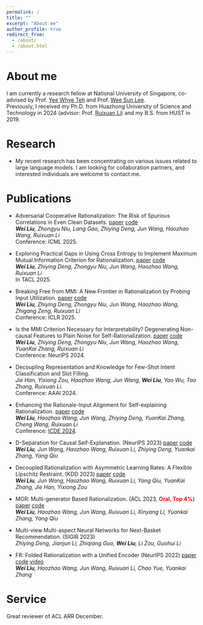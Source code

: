 ```yaml
---
permalink: /
title: ""
excerpt: "About me"
author_profile: true
redirect_from: 
  - /about/
  - /about.html
---
```


About me
====
I am currently a research fellow at National University of Singapore, co-advised by Prof. [Yee Whye Teh](https://www.stats.ox.ac.uk/~teh/) and Prof. [Wee Sun Lee](https://www.comp.nus.edu.sg/~leews/).   
Previously, I received my Ph.D. from Huazhong University of Science and Technology in 2024 (advisor: Prof. [Ruixuan Li](http://idc.hust.edu.cn/rxli/index.html)) and my B.S. from HUST in 2019.




Research
====


- My recent research has been concentrating on various issues related to large language models. I am looking for collaboration partners, and interested individuals are welcome to contact me.






Publications
====

- Adversarial Cooperative Rationalization: The Risk of Spurious Correlations in Even Clean Datasets. [paper](https://arxiv.org/abs/2505.02118) [code](https://github.com/jugechengzi/Rationalization-A2I)    
*__Wei Liu__, Zhongyu Niu, Lang Gao, Zhiying Deng, Jun Wang, Haozhao Wang, Ruixuan Li*  
  Conference: ICML 2025.

- Exploring Practical Gaps in Using Cross Entropy to Implement Maximum Mutual Information Criterion for Rationalization. [paper](https://direct.mit.edu/tacl/article/doi/10.1162/tacl_a_00758/131564/Exploring-Practical-Gaps-in-Using-Cross-Entropy-to) [code](https://github.com/jugechengzi/Rationalization-VER)   
*__Wei Liu__, Zhiying Deng, Zhongyu Niu, Jun Wang, Haozhao Wang, Ruixuan Li*  
In TACL 2025.
 
- Breaking Free from MMI: A New Frontier in Rationalization by Probing Input Utilization. [paper](https://openreview.net/forum?id=WZ0s2smcKP) [code](https://github.com/jugechengzi/Rationalization-N2R)   
  *__Wei Liu__, Zhiying Deng, Zhongyu Niu, Jun Wang, Haozhao Wang, Zhigang Zeng, Ruixuan Li*  
  Conference: ICLR 2025.

-  Is the MMI Criterion Necessary for Interpretability? Degenerating Non-causal Features to Plain Noise for Self-Rationalization. [paper](https://arxiv.org/abs/2410.06003) [code](https://github.com/jugechengzi/Rationalization-MRD)   
*__Wei Liu__, Zhiying Deng, Zhongyu Niu, Jun Wang, Haozhao Wang, YuanKai Zhang, Ruixuan Li*  
Conference: NeurIPS 2024. 

- Decoupling Representation and Knowledge for Few-Shot Intent Classification and Slot Filling.  
*Jie Han, Yixiong Zou, Haozhao Wang, Jun Wang, __Wei Liu__, Yao Wu, Tao Zhang, Ruixuan Li.*  
Conference: AAAI 2024.

- Enhancing the Rationale-Input Alignment for Self-explaining Rationalization. [paper](https://arxiv.org/abs/2312.04103) [code](https://github.com/jugechengzi/dar)  
*__Wei Liu__, Haozhao Wang, Jun Wang, Zhiying Deng, YuanKai Zhang, Cheng Wang, Ruixuan Li*  
Conference: [ICDE 2024](https://icde2024.github.io/).

- D-Separation for Causal Self-Explanation. (NeurIPS 2023)   [paper](https://arxiv.org/abs/2309.13391) [code](https://github.com/jugechengzi/Rationalization-MCD)       
*__Wei Liu__, Jun Wang, Haozhao Wang,  Ruixuan Li, Zhiying Deng, Yuankai Zhang, Yang Qiu*  

- Decoupled Rationalization with Asymmetric Learning Rates: A Flexible Lipschitz Restraint. (KDD 2023) [paper](https://dl.acm.org/doi/abs/10.1145/3580305.3599299) [code](https://github.com/jugechengzi/Rationalization-DR)  
*__Wei Liu__, Jun Wang, Haozhao Wang, Ruixuan Li, Yang Qiu, YuanKai Zhang, Jie Han, Yixiong Zou*

- MGR: Multi-generator Based Rationalization. (ACL 2023, **<font color=red>Oral, Top 4%</font>**) [paper](https://arxiv.org/abs/2305.04492) [code](https://github.com/jugechengzi/Rationalization-MGR)    
*__Wei Liu__, Haozhao Wang, Jun Wang, Ruixuan Li, Xinyang Li, Yuankai Zhang, Yang Qiu*

- Multi-view Multi-aspect Neural Networks for Next-Basket Recommendation. (SIGIR 2023)  
*Zhiying Deng, Jianjun Li, Zhiqiang Guo, __Wei Liu__, Li Zou, Guohui Li*

- FR: Folded Rationalization with a Unified Encoder (NeurIPS 2022) [paper](https://arxiv.org/pdf/2209.08285.pdf) [code](https://github.com/jugechengzi/FR) [video](https://slideslive.com/38990450/fr-folded-rationalization-with-a-unified-encoder?ref=search-presentations-folded+rationalization)  
    *__Wei Liu__, Haozhao Wang, Jun Wang, Ruixuan Li, Chao Yue, Yuankai Zhang*

Service
====
Great reviewer of ACL ARR December.
    
    
<script type="text/javascript" id="clustrmaps" src="//clustrmaps.com/map_v2.js?d=rL71QO-aAGuIN0YNc9c-NFz4ChdB_9vxdJYfb3qmjnI&cl=ffffff&w=a"></script>
